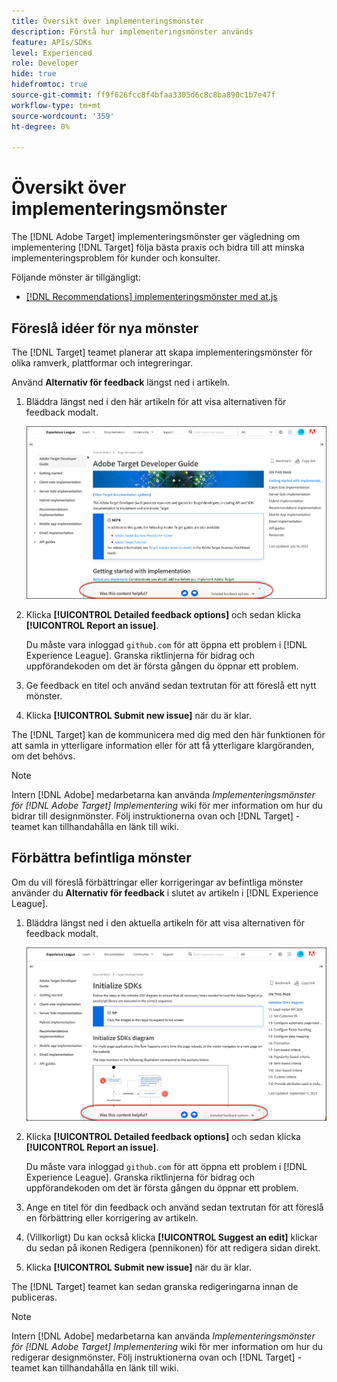 ```yaml
---
title: Översikt över implementeringsmönster
description: Förstå hur implementeringsmönster används
feature: APIs/SDKs
level: Experienced
role: Developer
hide: true
hidefromtoc: true
source-git-commit: ff9f626fcc8f4bfaa3305d6c8c8ba890c1b7e47f
workflow-type: tm+mt
source-wordcount: '359'
ht-degree: 0%

---
```


# Översikt över implementeringsmönster

The [!DNL Adobe Target] implementeringsmönster ger vägledning om implementering [!DNL Target] följa bästa praxis och bidra till att minska implementeringsproblem för kunder och konsulter.

Följande mönster är tillgängligt:

* [[!DNL Recommendations] implementeringsmönster med at.js](/help/dev/patterns/recs-atjs/recs-implementation-pattern-atjs.md)

## Föreslå idéer för nya mönster

The [!DNL Target] teamet planerar att skapa implementeringsmönster för olika ramverk, plattformar och integreringar.

Använd **Alternativ för feedback** längst ned i artikeln.

1. Bläddra längst ned i den här artikeln för att visa alternativen för feedback modalt.

   ![Modell för feedbackalternativ i Experience League](/help/dev/patterns/assets/feedback-options.png)

1. Klicka **[!UICONTROL Detailed feedback options]** och sedan klicka **[!UICONTROL Report an issue]**.

   Du måste vara inloggad `github.com` för att öppna ett problem i [!DNL Experience League]. Granska riktlinjerna för bidrag och uppförandekoden om det är första gången du öppnar ett problem.

1. Ge feedback en titel och använd sedan textrutan för att föreslå ett nytt mönster.

1. Klicka **[!UICONTROL Submit new issue]** när du är klar.

The [!DNL Target] kan de kommunicera med dig med den här funktionen för att samla in ytterligare information eller för att få ytterligare klargöranden, om det behövs.

>[!NOTE]
>
>Intern [!DNL Adobe] medarbetarna kan använda *Implementeringsmönster för [!DNL Adobe Target] Implementering* wiki för mer information om hur du bidrar till designmönster. Följ instruktionerna ovan och [!DNL Target] -teamet kan tillhandahålla en länk till wiki.

## Förbättra befintliga mönster

Om du vill föreslå förbättringar eller korrigeringar av befintliga mönster använder du **Alternativ för feedback** i slutet av artikeln i [!DNL Experience League].

1. Bläddra längst ned i den aktuella artikeln för att visa alternativen för feedback modalt.

   ![Alternativen för feedback modalt i Experience League](/help/dev/patterns/assets/feedback-options-2.png)

1. Klicka **[!UICONTROL Detailed feedback options]** och sedan klicka **[!UICONTROL Report an issue]**.

   Du måste vara inloggad `github.com` för att öppna ett problem i [!DNL Experience League]. Granska riktlinjerna för bidrag och uppförandekoden om det är första gången du öppnar ett problem.

1. Ange en titel för din feedback och använd sedan textrutan för att föreslå en förbättring eller korrigering av artikeln.

1. (Villkorligt) Du kan också klicka **[!UICONTROL Suggest an edit]** klickar du sedan på ikonen Redigera (pennikonen) för att redigera sidan direkt.

1. Klicka **[!UICONTROL Submit new issue]** när du är klar.

The [!DNL Target] teamet kan sedan granska redigeringarna innan de publiceras.

>[!NOTE]
>
>Intern [!DNL Adobe] medarbetarna kan använda *Implementeringsmönster för [!DNL Adobe Target] Implementering* wiki för mer information om hur du redigerar designmönster. Följ instruktionerna ovan och [!DNL Target] -teamet kan tillhandahålla en länk till wiki.













